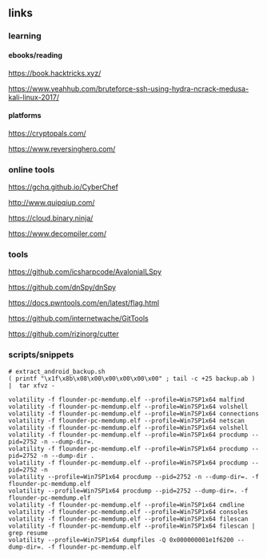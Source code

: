 ## links

### learning 

#### ebooks/reading

https://book.hacktricks.xyz/

https://www.yeahhub.com/bruteforce-ssh-using-hydra-ncrack-medusa-kali-linux-2017/



#### platforms

https://cryptopals.com/

https://www.reversinghero.com/

### online tools

[ https://gchq.github.io/CyberChef ]( https://gchq.github.io/CyberChef/#recipe=Magic(4,false,false,'')From_Base64('A-Za-z0-9%2B/%3D',true/disabled)Magic(4,true,true,'HTB%7B'/disabled)Strings('Single%20byte',4,'Alphanumeric%20%2B%20punctuation%20(A)',false/disabled)&input=TlZDaWpGN242cGVNN2E3eUxZUFpyUGdIbVdVSGk5N0xDQXpYeFNFVXJhS21l )

http://www.quipqiup.com/

https://cloud.binary.ninja/

https://www.decompiler.com/




### tools

https://github.com/icsharpcode/AvaloniaILSpy

https://github.com/dnSpy/dnSpy

https://docs.pwntools.com/en/latest/flag.html

https://github.com/internetwache/GitTools

https://github.com/rizinorg/cutter

### scripts/snippets

```SHELL
# extract_android_backup.sh
( printf "\x1f\x8b\x08\x00\x00\x00\x00\x00" ; tail -c +25 backup.ab ) |  tar xfvz -
```

```SHELL
volatility -f flounder-pc-memdump.elf --profile=Win7SP1x64 malfind
volatility -f flounder-pc-memdump.elf --profile=Win7SP1x64 volshell
volatility -f flounder-pc-memdump.elf --profile=Win7SP1x64 connections
volatility -f flounder-pc-memdump.elf --profile=Win7SP1x64 netscan
volatility -f flounder-pc-memdump.elf --profile=Win7SP1x64 volshell
volatility -f flounder-pc-memdump.elf --profile=Win7SP1x64 procdump --pid=2752 -n --dump-dir=.
volatility -f flounder-pc-memdump.elf --profile=Win7SP1x64 procdump --pid=2752 -n --dump-dir .
volatility -f flounder-pc-memdump.elf --profile=Win7SP1x64 procdump --pid=2752 -n 
volatility --profile=Win7SP1x64 procdump --pid=2752 -n --dump-dir=. -f flounder-pc-memdump.elf
volatility --profile=Win7SP1x64 procdump --pid=2752 --dump-dir=. -f flounder-pc-memdump.elf
volatility -f flounder-pc-memdump.elf --profile=Win7SP1x64 cmdline
volatility -f flounder-pc-memdump.elf --profile=Win7SP1x64 consoles
volatility -f flounder-pc-memdump.elf --profile=Win7SP1x64 filescan
volatility -f flounder-pc-memdump.elf --profile=Win7SP1x64 filescan | grep resume
volatility --profile=Win7SP1x64 dumpfiles -Q 0x000000001e1f6200 --dump-dir=. -f flounder-pc-memdump.elf
```
